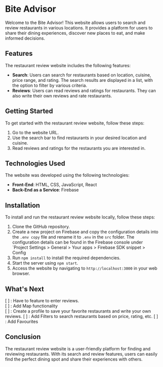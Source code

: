 # Bite Advisor

Welcome to the Bite Advisor! This website allows users to search and review restaurants in various locations. It provides a platform for users to share their dining experiences, discover new places to eat, and make informed decisions.

## Features

The restaurant review website includes the following features:

- **Search**: Users can search for restaurants based on location, cuisine, price range, and rating. The search results are displayed in a list, with the option to filter by various criteria.
- **Reviews**: Users can read reviews and ratings for restaurants. They can also write their own reviews and rate restaurants.

## Getting Started

To get started with the restaurant review website, follow these steps:

1. Go to the website URL.
2. Use the search bar to find restaurants in your desired location and cuisine.
3. Read reviews and ratings for the restaurants you are interested in.

## Technologies Used

The website was developed using the following technologies:

- **Front-End**: HTML, CSS, JavaScript, React
- **Back-End as a Service**: Firebase

## Installation

To install and run the restaurant review website locally, follow these steps:

1. Clone the GitHub repository.
2. Create a new project on Firebase and copy the configuration details into the `.env copy` file and rename it to `.env` in the `src` folder. The configuration details can be found in the Firebase console under `Project Settings > General > Your apps > Firebase SDK snippet > Config
3. Run `npm install` to install the required dependencies.
4. Start the server using `npm start`.
5. Access the website by navigating to `http://localhost:3000` in your web browser.

## What's Next

[ ] : Have to feature to enter reviews. </br>
[ ] : Add Map functionality </br>
[ ] : Create a profile to save your favorite restaurants and write your own reviews.
[ ] : Add Filters to search restaurants based on price, rating, etc.
[ ] : Add Favourites

## Conclusion

The restaurant review website is a user-friendly platform for finding and reviewing restaurants. With its search and review features, users can easily find the perfect dining spot and share their experiences with others.
